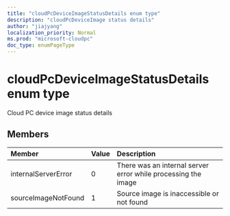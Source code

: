 ```yaml
---
title: "cloudPcDeviceImageStatusDetails enum type"
description: "cloudPcDeviceImage status details"
author: "jiajyang"
localization_priority: Normal
ms.prod: "microsoft-cloudpc"
doc_type: enumPageType
---
```


# cloudPcDeviceImageStatusDetails enum type

Cloud PC device image status details

## Members

|Member|Value|Description|
|:---|:---|:---|
|internalServerError|0|There was an internal server error while processing the image|
|sourceImageNotFound|1|Source image is inaccessible or not found|
